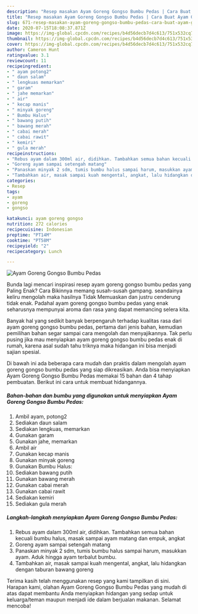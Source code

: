 ```yaml
---
description: "Resep masakan Ayam Goreng Gongso Bumbu Pedas | Cara Buat Ayam Goreng Gongso Bumbu Pedas Yang Enak Dan Mudah"
title: "Resep masakan Ayam Goreng Gongso Bumbu Pedas | Cara Buat Ayam Goreng Gongso Bumbu Pedas Yang Enak Dan Mudah"
slug: 671-resep-masakan-ayam-goreng-gongso-bumbu-pedas-cara-buat-ayam-goreng-gongso-bumbu-pedas-yang-enak-dan-mudah
date: 2020-07-15T18:08:37.871Z
image: https://img-global.cpcdn.com/recipes/b4d56decb7d4c613/751x532cq70/ayam-goreng-gongso-bumbu-pedas-foto-resep-utama.jpg
thumbnail: https://img-global.cpcdn.com/recipes/b4d56decb7d4c613/751x532cq70/ayam-goreng-gongso-bumbu-pedas-foto-resep-utama.jpg
cover: https://img-global.cpcdn.com/recipes/b4d56decb7d4c613/751x532cq70/ayam-goreng-gongso-bumbu-pedas-foto-resep-utama.jpg
author: Cameron Hunt
ratingvalue: 3.1
reviewcount: 11
recipeingredient:
- " ayam potong2"
- " daun salam"
- " lengkuas memarkan"
- " garam"
- " jahe memarkan"
- " air"
- " kecap manis"
- " minyak goreng"
- " Bumbu Halus"
- " bawang putih"
- " bawang merah"
- " cabai merah"
- " cabai rawit"
- " kemiri"
- " gula merah"
recipeinstructions:
- "Rebus ayam dalam 300ml air, didihkan. Tambahkan semua bahan kecuali bumbu halus, masak sampai ayam matang dan empuk, angkat"
- "Goreng ayam sampai setengah matang"
- "Panaskan minyak 2 sdm, tumis bumbu halus sampai harum, masukkan ayam. Aduk hingga ayam terbalut bumbu."
- "Tambahkan air, masak sampai kuah mengental, angkat, lalu hidangkan dengan taburan bawang goreng"
categories:
- Resep
tags:
- ayam
- goreng
- gongso

katakunci: ayam goreng gongso 
nutrition: 272 calories
recipecuisine: Indonesian
preptime: "PT14M"
cooktime: "PT58M"
recipeyield: "2"
recipecategory: Lunch

---
```



![Ayam Goreng Gongso Bumbu Pedas](https://img-global.cpcdn.com/recipes/b4d56decb7d4c613/751x532cq70/ayam-goreng-gongso-bumbu-pedas-foto-resep-utama.jpg)

Bunda lagi mencari inspirasi resep ayam goreng gongso bumbu pedas yang Paling Enak? Cara Bikinnya memang susah-susah gampang. seandainya keliru mengolah maka hasilnya Tidak Memuaskan dan justru cenderung tidak enak. Padahal ayam goreng gongso bumbu pedas yang enak seharusnya mempunyai aroma dan rasa yang dapat memancing selera kita.



Banyak hal yang sedikit banyak berpengaruh terhadap kualitas rasa dari ayam goreng gongso bumbu pedas, pertama dari jenis bahan, kemudian pemilihan bahan segar sampai cara mengolah dan menyajikannya. Tak perlu pusing jika mau menyiapkan ayam goreng gongso bumbu pedas enak di rumah, karena asal sudah tahu triknya maka hidangan ini bisa menjadi sajian spesial.


Di bawah ini ada beberapa cara mudah dan praktis dalam mengolah ayam goreng gongso bumbu pedas yang siap dikreasikan. Anda bisa menyiapkan Ayam Goreng Gongso Bumbu Pedas memakai 15 bahan dan 4 tahap pembuatan. Berikut ini cara untuk membuat hidangannya.

<!--inarticleads1-->

##### Bahan-bahan dan bumbu yang digunakan untuk menyiapkan Ayam Goreng Gongso Bumbu Pedas:

1. Ambil  ayam, potong2
1. Sediakan  daun salam
1. Sediakan  lengkuas, memarkan
1. Gunakan  garam
1. Gunakan  jahe, memarkan
1. Ambil  air
1. Gunakan  kecap manis
1. Gunakan  minyak goreng
1. Gunakan  Bumbu Halus:
1. Sediakan  bawang putih
1. Gunakan  bawang merah
1. Gunakan  cabai merah
1. Gunakan  cabai rawit
1. Sediakan  kemiri
1. Sediakan  gula merah




<!--inarticleads2-->

##### Langkah-langkah menyiapkan Ayam Goreng Gongso Bumbu Pedas:

1. Rebus ayam dalam 300ml air, didihkan. Tambahkan semua bahan kecuali bumbu halus, masak sampai ayam matang dan empuk, angkat
1. Goreng ayam sampai setengah matang
1. Panaskan minyak 2 sdm, tumis bumbu halus sampai harum, masukkan ayam. Aduk hingga ayam terbalut bumbu.
1. Tambahkan air, masak sampai kuah mengental, angkat, lalu hidangkan dengan taburan bawang goreng




Terima kasih telah menggunakan resep yang kami tampilkan di sini. Harapan kami, olahan Ayam Goreng Gongso Bumbu Pedas yang mudah di atas dapat membantu Anda menyiapkan hidangan yang sedap untuk keluarga/teman maupun menjadi ide dalam berjualan makanan. Selamat mencoba!
